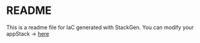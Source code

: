 # README
This is a readme file for IaC generated with StackGen.
You can modify your appStack -> [here](http://main.dev.stackgen.com/appstacks/6bcc52fe-ebf4-4070-ac8e-f74865978f92)
